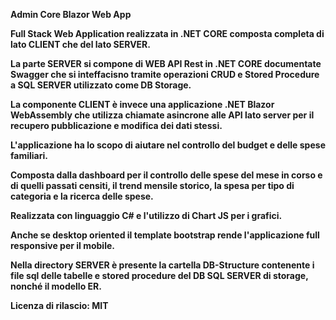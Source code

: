 <b>Admin Core Blazor Web App<b>

<b>Full Stack Web Application</b> realizzata in .NET CORE composta completa di lato CLIENT che del lato SERVER.

La parte SERVER si compone di <b>WEB API Rest</b> in .NET CORE documentate <b>Swagger</b> che si inteffacisno tramite operazioni <b>CRUD e Stored Procedure a SQL SERVER</b> utilizzato come DB Storage.

La componente CLIENT è invece una applicazione <b>.NET Blazor WebAssembly</b> che utilizza chiamate asincrone alle API lato server per il recupero pubblicazione e modifica dei dati stessi.

L'applicazione ha lo scopo di aiutare nel controllo del budget e delle spese familiari.

Composta dalla dashboard per il controllo delle spese del mese in corso e di quelli passati censiti, il trend mensile storico, la spesa per tipo di categoria e la ricerca delle spese. 

Realizzata con linguaggio C# e l'utilizzo di Chart JS per i grafici.

Anche se desktop oriented il template bootstrap rende l'applicazione full responsive per il mobile.

Nella directory SERVER è presente la cartella DB-Structure contenente i file sql delle tabelle e stored procedure del DB SQL SERVER di storage, nonché il modello ER.

Licenza di rilascio: MIT


